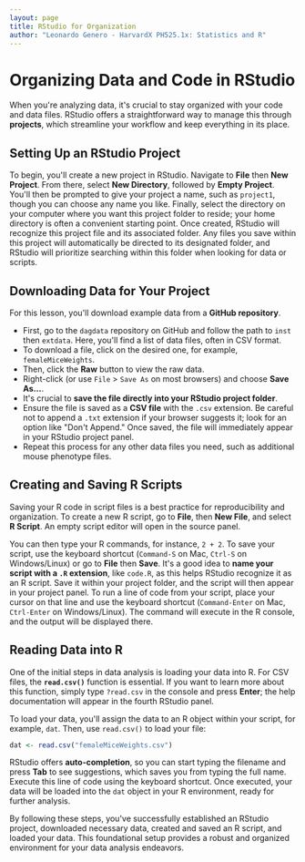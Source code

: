 ```yaml
---
layout: page
title: RStudio for Organization
author: "Leonardo Genero - HarvardX PH525.1x: Statistics and R"
---
```


# Organizing Data and Code in RStudio

When you're analyzing data, it's crucial to stay organized with your code and data files. RStudio offers a straightforward way to manage this through **projects**, which streamline your workflow and keep everything in its place.

## Setting Up an RStudio Project

To begin, you'll create a new project in RStudio. Navigate to **File** then **New Project**. From there, select **New Directory**, followed by **Empty Project**. You'll then be prompted to give your project a name, such as `project1`, though you can choose any name you like. Finally, select the directory on your computer where you want this project folder to reside; your home directory is often a convenient starting point. Once created, RStudio will recognize this project file and its associated folder. Any files you save within this project will automatically be directed to its designated folder, and RStudio will prioritize searching within this folder when looking for data or scripts.

## Downloading Data for Your Project

For this lesson, you'll download example data from a **GitHub repository**.

* First, go to the `dagdata` repository on GitHub and follow the path to `inst` then `extdata`. Here, you'll find a list of data files, often in CSV format.
* To download a file, click on the desired one, for example, `femaleMiceWeights`.
* Then, click the **Raw** button to view the raw data.
* Right-click (or use `File` > `Save As` on most browsers) and choose **Save As...**.
* It's crucial to **save the file directly into your RStudio project folder**.
* Ensure the file is saved as a **CSV file** with the `.csv` extension. Be careful not to append a `.txt` extension if your browser suggests it; look for an option like "Don't Append." Once saved, the file will immediately appear in your RStudio project panel.
* Repeat this process for any other data files you need, such as additional mouse phenotype files.

## Creating and Saving R Scripts

Saving your R code in script files is a best practice for reproducibility and organization. To create a new R script, go to **File**, then **New File**, and select **R Script**. An empty script editor will open in the source panel.

You can then type your R commands, for instance, `2 + 2`. To save your script, use the keyboard shortcut (`Command-S` on Mac, `Ctrl-S` on Windows/Linux) or go to **File** then **Save**. It's a good idea to **name your script with a `.R` extension**, like `code.R`, as this helps RStudio recognize it as an R script. Save it within your project folder, and the script will then appear in your project panel. To run a line of code from your script, place your cursor on that line and use the keyboard shortcut (`Command-Enter` on Mac, `Ctrl-Enter` on Windows/Linux). The command will execute in the R console, and the output will be displayed there.

## Reading Data into R

One of the initial steps in data analysis is loading your data into R. For CSV files, the **`read.csv()`** function is essential. If you want to learn more about this function, simply type `?read.csv` in the console and press **Enter**; the help documentation will appear in the fourth RStudio panel.

To load your data, you'll assign the data to an R object within your script, for example, `dat`. Then, use `read.csv()` to load your file:

```R
dat <- read.csv("femaleMiceWeights.csv")
```

RStudio offers **auto-completion**, so you can start typing the filename and press **Tab** to see suggestions, which saves you from typing the full name. Execute this line of code using the keyboard shortcut. Once executed, your data will be loaded into the `dat` object in your R environment, ready for further analysis.

By following these steps, you've successfully established an RStudio project, downloaded necessary data, created and saved an R script, and loaded your data. This foundational setup provides a robust and organized environment for your data analysis endeavors.